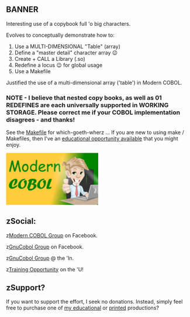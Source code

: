 ## BANNER
Interesting use of a copybook full 'o big characters. 

Evolves to conceptually demonstrate how to:

1. Use a MULTI-DIMENSIONAL "Table" (array) 
2. Define a "master detail" character array 😉 
3. Create + CALL a Library (.so)
4. Redefine a locus 😉 for global usage
5. Use a Makefile

Justified the use of a multi-dimensional array ('table') in Modern COBOL.

### NOTE - I believe that nested copy books, as well as 01 REDEFINES are each universally supported in WORKING STORAGE. Please correct me if your COBOL implementation disagrees - and thanks!

See the [Makefile](https://github.com/soft9000/COBOL/blob/main/TheCommons/BANNER/Makefile) for which-goeth-wherz ... If you are new to using make / Makefiles, then I've an [educational opportunity available](https://www.udemy.com/course/the-gnu-tool-primer/?referralCode=E858B2C2AC9CD872A100) that you might enjoy.

<img src='https://github.com/soft9000/COBOL/blob/main/_IMAGES/SimplyCOBOL_Logo.jpg' width='50%' height='50%'>

## zSocial:

z[Modern COBOL Group](https://www.facebook.com/profile.php?id=61553633952913) on Facebook.

z[GnuCobol Group](https://www.facebook.com/groups/gnucobol) on Facebook.

z[GnuCobol Group](https://www.linkedin.com/groups/12921968/) @ the 'In.

z[Training Opportunity](https://www.udemy.com/course/simply-cobol) on the 'U!


## zSupport?
If you want to support the effort, I seek no donations. Instead, simply feel free to purchase one of [my educational](https://www.udemy.com/user/randallnagy2/) or [printed](https://www.amazon.com/Randall-Nagy/e/B08ZJLH1VN?ref=sr_ntt_srch_lnk_1&qid=1660050704&sr=8-1) productions?
